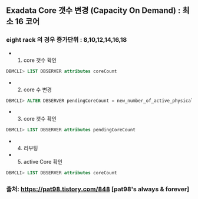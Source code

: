 
## Exadata Core 갯수 변경 (Capacity On Demand) : 최소 16 코어
### eight rack 의 경우 증가단위 : 8,10,12,14,16,18

* 1. core 갯수 확인

```sql
DBMCLI> LIST DBSERVER attributes coreCount
```
* 2. core 수 변경

```sql
DBMCLI> ALTER DBSERVER pendingCoreCount = new_number_of_active_physical_cores
```
* 3. core 갯수 확인

```sql
DBMCLI> LIST DBSERVER attributes pendingCoreCount
```
* 4. 리부팅

* 5. active Core 확인

```sql
DBMCLI> LIST DBSERVER attributes coreCount
```
### 출처: https://pat98.tistory.com/848 [pat98's always & forever]
